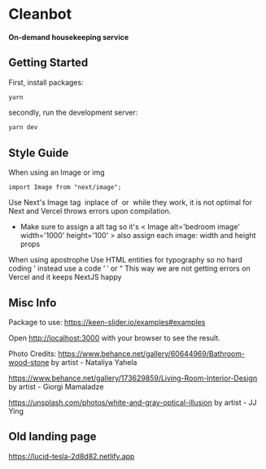 # Cleanbot
#### On-demand housekeeping service

## Getting Started

First, install packages:
```bash
yarn
```

secondly, run the development server:
```bash
yarn dev
```


## Style Guide
When using an Image or img
```code 
import Image from "next/image";
```
Use Next's Image tag <Image> inplace of <img> or <image>
while they work, it is not optimal for Next and Vercel throws errors upon compilation.
- Make sure to assign a alt tag so it's  < Image alt='bedroom image' width='1000' height='100' >
also assign each image: width and height props

When using apostrophe
Use HTML entities for typography
so no hard coding ' instead use a code &lsquo; &prime; or &ldquo;
This way we are not getting errors on Vercel and it keeps NextJS happy

## Misc Info
Package to use:
https://keen-slider.io/examples#examples

Open [http://localhost:3000](http://localhost:3000) with your browser to see the result.

Photo Credits:
https://www.behance.net/gallery/60644969/Bathroom-wood-stone
by artist - Nataliya Yahela

https://www.behance.net/gallery/173629859/Living-Room-Interior-Design
by artist - Giorgi Mamaladze

https://unsplash.com/photos/white-and-gray-optical-illusion
by artist - JJ Ying

## Old landing page
https://lucid-tesla-2d8d82.netlify.app
